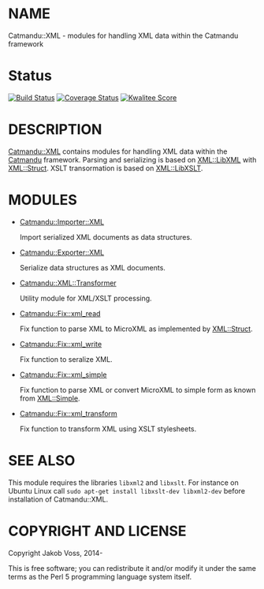 # NAME

Catmandu::XML - modules for handling XML data within the Catmandu framework

# Status

[![Build Status](https://travis-ci.org/gbv/Catmandu-XML.png)](https://travis-ci.org/gbv/Catmandu-XML)
[![Coverage Status](https://coveralls.io/repos/gbv/Catmandu-XML/badge.png)](https://coveralls.io/r/gbv/Catmandu-XML)
[![Kwalitee Score](http://cpants.cpanauthors.org/dist/Catmandu-XML.png)](http://cpants.cpanauthors.org/dist/Catmandu-XML)

# DESCRIPTION

[Catmandu::XML](https://metacpan.org/pod/Catmandu::XML) contains modules for handling XML data within the [Catmandu](https://metacpan.org/pod/Catmandu)
framework. Parsing and serializing is based on [XML::LibXML](https://metacpan.org/pod/XML::LibXML) with
[XML::Struct](https://metacpan.org/pod/XML::Struct). XSLT transormation is based on [XML::LibXSLT](https://metacpan.org/pod/XML::LibXSLT).

# MODULES

- [Catmandu::Importer::XML](https://metacpan.org/pod/Catmandu::Importer::XML)

    Import serialized XML documents as data structures.

- [Catmandu::Exporter::XML](https://metacpan.org/pod/Catmandu::Exporter::XML)

    Serialize data structures as XML documents.

- [Catmandu::XML::Transformer](https://metacpan.org/pod/Catmandu::XML::Transformer)

    Utility module for XML/XSLT processing.

- [Catmandu::Fix::xml\_read](https://metacpan.org/pod/Catmandu::Fix::xml_read)

    Fix function to parse XML to MicroXML as implemented by [XML::Struct](https://metacpan.org/pod/XML::Struct).

- [Catmandu::Fix::xml\_write](https://metacpan.org/pod/Catmandu::Fix::xml_write)

    Fix function to seralize XML.

- [Catmandu::Fix::xml\_simple](https://metacpan.org/pod/Catmandu::Fix::xml_simple)

    Fix function to parse XML or convert MicroXML to simple form as known from
    [XML::Simple](https://metacpan.org/pod/XML::Simple).

- [Catmandu::Fix::xml\_transform](https://metacpan.org/pod/Catmandu::Fix::xml_transform)

    Fix function to transform XML using XSLT stylesheets.

# SEE ALSO

This module requires the libraries `libxml2` and `libxslt`. For instance on
Ubuntu Linux call `sudo apt-get install libxslt-dev libxml2-dev` before
installation of Catmandu::XML.

# COPYRIGHT AND LICENSE

Copyright Jakob Voss, 2014-

This is free software; you can redistribute it and/or modify it under the same
terms as the Perl 5 programming language system itself.
